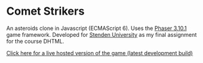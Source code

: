 # Comet Strikers
An asteroids clone in Javascript (ECMAScript 6). Uses the [Phaser 3.10.1](https://www.phaser.io) game framework.
Developed for [Stenden University](https://www.nhlstenden.com/) as my final assignment for the course DHTML.

[Click here for a live hosted version of the game (latest development build)](http://5.135.161.29/dhtml/dev/index.html)
